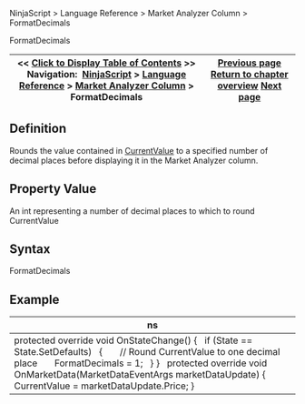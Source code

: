 ﻿
NinjaScript > Language Reference > Market Analyzer Column > FormatDecimals

FormatDecimals

| << [Click to Display Table of Contents](formatdecimals.md) >> **Navigation:**     [NinjaScript](ninjascript-1.md) > [Language Reference](language_reference_wip-1.md) > [Market Analyzer Column](market_analyzer_column-1.md) > FormatDecimals | [Previous page](datatype-1.md) [Return to chapter overview](market_analyzer_column-1.md) [Next page](iseditable-1.md) |
| --- | --- |
## Definition
Rounds the value contained in [CurrentValue](currentvalue-1.md) to a specified number of decimal places before displaying it in the Market Analyzer column.
 
## Property Value
An int representing a number of decimal places to which to round CurrentValue
 
## Syntax
FormatDecimals
 
## Example

| ns |
| --- |
| protected override void OnStateChange() {    if (State == State.SetDefaults)    {        // Round CurrentValue to one decimal place        FormatDecimals = 1;    } }   protected override void OnMarketData(MarketDataEventArgs marketDataUpdate) {    CurrentValue = marketDataUpdate.Price; } |
